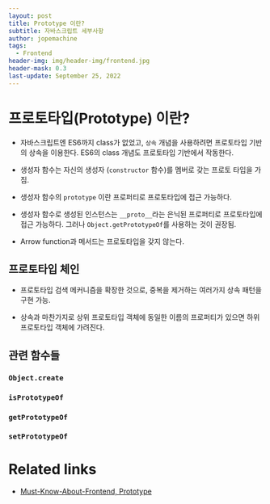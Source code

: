 ```yaml
---
layout: post
title: Prototype 이란?
subtitle: 자바스크립트 세부사항
author: jopemachine
tags:
  - Frontend
header-img: img/header-img/frontend.jpg
header-mask: 0.3
last-update: September 25, 2022
---
```


# 프로토타입(Prototype) 이란?

- 자바스크립트엔 ES6까지 class가 없었고, `상속` 개념을 사용하려면 프로토타입 기반의 상속을 이용한다. ES6의 class 개념도 프로토타입 기반에서 작동한다.

- 생성자 함수는 자신의 생성자 (`constructor` 함수)를 멤버로 갖는 프로토 타입을 가짐.

- 생성자 함수의 `prototype` 이란 프로퍼티로 프로토타입에 접근 가능하다.

- 생성자 함수로 생성된 인스턴스는 `__proto__`라는 은닉된 프로퍼티로 프로토타입에 접근 가능하다. 그러나 `Object.getPrototypeOf`를 사용하는 것이 권장됨.

- Arrow function과 메서드는 프로토타입을 갖지 않는다.

## 프로토타입 체인

- 프로토타입 검색 메커니즘을 확장한 것으로, 중복을 제거하는 여러가지 상속 패턴을 구현 가능.

- 상속과 마찬가지로 상위 프로토타입 객체에 동일한 이름의 프로퍼티가 있으면 하위 프로토타입 객체에 가려진다.

## 관련 함수들

### `Object.create`

### `isPrototypeOf`

### `getPrototypeOf`

### `setPrototypeOf`

# Related links

- [Must-Know-About-Frontend, Prototype](https://github.com/baeharam/Must-Know-About-Frontend/blob/main/Notes/javascript/prototype.md)
